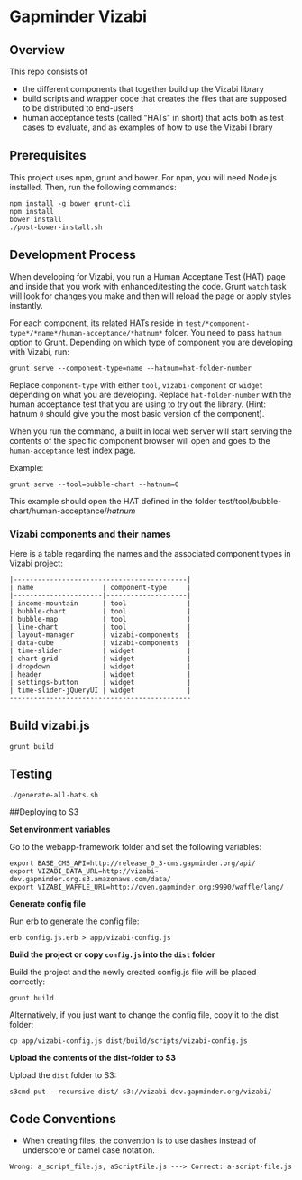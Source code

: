 Gapminder Vizabi
==============

## Overview

This repo consists of

* the different components that together build up the Vizabi library
* build scripts and wrapper code that creates the files that are supposed to be distributed to end-users
* human acceptance tests (called "HATs" in short) that acts both as test cases to evaluate, and as examples of how to use the Vizabi library

## Prerequisites

This project uses npm, grunt and bower. For npm, you will need Node.js installed. Then, run the following commands:

    npm install -g bower grunt-cli
    npm install
    bower install
    ./post-bower-install.sh

## Development Process

When developing for Vizabi, you run a Human Acceptane Test (HAT) page and inside that you work with enhanced/testing the code. Grunt `watch` task will look for changes you make and then will reload the page or apply styles instantly.

For each component, its related HATs reside in `test/*component-type*/*name*/human-acceptance/*hatnum*` folder. You need to pass `hatnum` option to Grunt. Depending on which type of component you are developing with Vizabi, run:

    grunt serve --component-type=name --hatnum=hat-folder-number

Replace `component-type` with either `tool`, `vizabi-component` or `widget` depending on what you are developing.
Replace `hat-folder-number` with the human acceptance test that you are using to try out the library. (Hint: hatnum `0` should give you the most basic version of the component).

When you run the command, a built in local web server will start serving the contents of the specific component
browser will open and goes to the `human-acceptance` test index page.

Example:

    grunt serve --tool=bubble-chart --hatnum=0

This example should open the HAT defined in the folder test/tool/bubble-chart/human-acceptance/*hatnum*

### Vizabi components and their names

Here is a table regarding the names and the associated component types in Vizabi project:

    |-------------------------------------------|
    | name                 | component-type     |
    |----------------------|--------------------|
    | income-mountain      | tool               |
    | bubble-chart         | tool               |
    | bubble-map           | tool               |
    | line-chart           | tool               |
    | layout-manager       | vizabi-components  |
    | data-cube            | vizabi-components  |
    | time-slider          | widget             |
    | chart-grid           | widget             |
    | dropdown             | widget             |
    | header               | widget             |
    | settings-button      | widget             |
    | time-slider-jQueryUI | widget             |
    ---------------------------------------------

## Build vizabi.js

    grunt build

## Testing

    ./generate-all-hats.sh

##Deploying to S3

**Set environment variables**

Go to the webapp-framework folder and set the following variables:
```
export BASE_CMS_API=http://release_0_3-cms.gapminder.org/api/
export VIZABI_DATA_URL=http://vizabi-dev.gapminder.org.s3.amazonaws.com/data/
export VIZABI_WAFFLE_URL=http://oven.gapminder.org:9990/waffle/lang/
```

**Generate config file**

Run erb to generate the config file:
```
erb config.js.erb > app/vizabi-config.js 
```

**Build the project or copy ```config.js``` into the ```dist``` folder**

Build the project and the newly created config.js file will be placed correctly:
```
grunt build
```

Alternatively, if you just want to change the config file, copy it to the dist folder:
```
cp app/vizabi-config.js dist/build/scripts/vizabi-config.js 
```

**Upload the contents of the dist-folder to S3**

Upload the ```dist``` folder to S3:
```
s3cmd put --recursive dist/ s3://vizabi-dev.gapminder.org/vizabi/
```

## Code Conventions
* When creating files, the convention is to use dashes instead of underscore or camel case notation.
```
Wrong: a_script_file.js, aScriptFile.js ---> Correct: a-script-file.js
```



